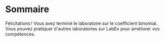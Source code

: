 # Sommaire

Félicitations ! Vous avez terminé le laboratoire sur le coefficient binomial. Vous pouvez pratiquer d'autres laboratoires sur LabEx pour améliorer vos compétences.
